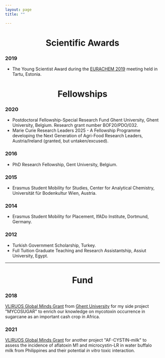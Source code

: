 ```yaml
---
layout: page
title: ""

---
```

<h1 align="center">Scientific Awards</h1>

### 2019
  - The Young Scientist Award during the [EURACHEM 2019](https://eurachem2019.akki.ut.ee/) meeting held in Tartu, Estonia.


<h1 align="center">Fellowships</h1>

### 2020 
- Postdoctoral Fellowship-Special Research Fund Ghent University, Ghent University, Belgium.
Research grant number BOF20/PDO/032.
- Marie Curie Research Leaders 2025 - A Fellowship Programme developing the Next Generation of Agri-Food
Research Leaders, Austria/Ireland (granted, but untaken/excused).
### 2016 
- PhD Research Fellowship, Gent University, Belgium.
### 2015 
- Erasmus Student Mobility for Studies, Center for Analytical Chemistry, Universität für
Bodenkultur Wien, Austria.
### 2014 
- Erasmus Student Mobility for Placement, IfADo Institute, Dortmund, Germany.
### 2012 
- Turkish Government Scholarship, Turkey.
- Full Tuition Graduate Teaching and Research Assistantship, Assiut University, Egypt.

---
<h1 align="center">Fund</h1>

### 2018
[VLIRUOS Global Minds Grant](https://www.ugent.be/en/research/funding/devcoop/globalmindsfund.htm) from [Ghent University](https://www.ugent.be/en) for my side project "MYCOSUGAR" to enrich our knowledge on mycotoxin occurrence in sugarcane as an important cash crop in Africa. 

### 2021
[VLIRUOS Global Minds Grant](https://www.ugent.be/en/research/funding/devcoop/globalmindsfund.htm) for another project "AF-CYSTIN-milk" to assess the incidence of aflatoxin M1 and microcystin-LR in water buffalo milk from Philippines and their potential _in vitro_ toxic interaction.


